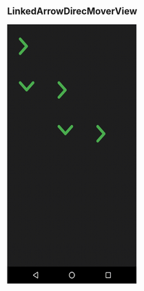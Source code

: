 ## LinkedArrowDirecMoverView

<img src="https://github.com/Anwesh43/LinkedArrowDirecMoverView/blob/master/demo.gif" width="300px" height="600px">
